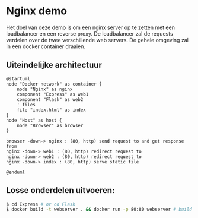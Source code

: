 # Nginx demo
Het doel van deze demo is om een nginx server op te zetten met een loadbalancer en een reverse proxy. De loadbalancer zal de requests verdelen over de twee verschillende web servers. De gehele omgeving zal in een docker container draaien.

## Uiteindelijke architectuur
```plantuml
@startuml
node "Docker network" as container {
    node "Nginx" as nginx
    component "Express" as web1
    component "Flask" as web2
    ' files 
    file "index.html" as index
}
node "Host" as host {
    node "Browser" as browser
}

browser -down-> nginx : (80, http) send request to and get response from
nginx -down-> web1 : (80, http) redirect request to
nginx -down-> web2 : (80, http) redirect request to
nginx -down-> index : (80, http) serve static file

@enduml
```

## Losse onderdelen uitvoeren:
```bash
$ cd Express # or cd Flask
$ docker build -t webserver . && docker run -p 80:80 webserver # build and run the docker container
```